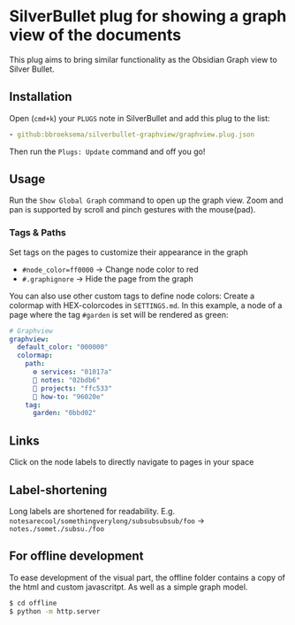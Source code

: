 # SilverBullet plug for showing a graph view of the documents

This plug aims to bring similar functionality as the Obsidian Graph view to
Silver Bullet.

## Installation

Open (`cmd+k`) your `PLUGS` note in SilverBullet and add this plug to the list:

```yaml
- github:bbroeksema/silverbullet-graphview/graphview.plug.json
```

Then run the `Plugs: Update` command and off you go!

## Usage

Run the `Show Global Graph` command to open up the graph view. Zoom and pan is
supported by scroll and pinch gestures with the mouse(pad).

### Tags & Paths
Set tags on the pages to customize their appearance in the graph
- `#node_color=ff0000` → Change node color to red
- `#.graphignore` → Hide the page from the graph

You can also use other custom tags to define node colors:
Create a colormap with HEX-colorcodes in `SETTINGS.md`. In this example, a node of a page where the tag `#garden` is set will be rendered as green:
```yaml
# Graphview
graphview:
  default_color: "000000"
  colormap:
    path:
      ⚙ services: "01017a"
      📓 notes: "02bdb6"
      🚧 projects: "ffc533"
      🧰 how-to: "96020e"
    tag:
      garden: "0bbd02"
```
## Links
Click on the node labels to directly navigate to pages in your space

## Label-shortening
Long labels are shortened for readability.
E.g. `notesarecool/somethingverylong/subsubsubsub/foo` → `notes./somet./subsu./foo`

## For offline development

To ease development of the visual part, the offline folder contains a copy of
the html and custom javascritpt. As well as a simple graph model.

```bash
$ cd offline
$ python -m http.server
```

